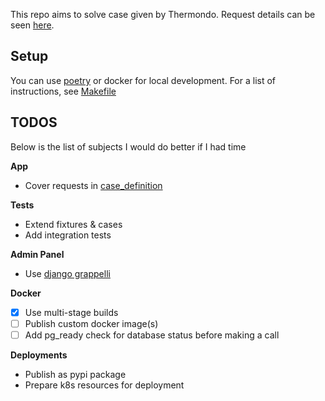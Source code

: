 This repo aims to solve case given by Thermondo. Request details can be seen [here](case_definition.md).

## Setup
You can use [poetry](https://python-poetry.org/) or docker for local development. 
For a list of instructions, see [Makefile](./Makefile)


## TODOS

Below is the list of subjects I would do better if I had time

**App**

 - Cover requests in [case_definition](./case_definition.md)

**Tests**
 
 - Extend fixtures & cases
 - Add integration tests

**Admin Panel**

 - Use [django grappelli](https://grappelliproject.com/)

**Docker**
 
 - [x] Use multi-stage builds
 - [ ] Publish custom docker image(s)
 - [ ] Add pg_ready check for database status before making a call
 
**Deployments**

 - Publish as pypi package
 - Prepare k8s resources for deployment  